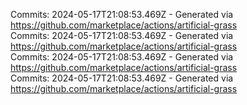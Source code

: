 Commits: 2024-05-17T21:08:53.469Z - Generated via https://github.com/marketplace/actions/artificial-grass
<br>
Commits: 2024-05-17T21:08:53.469Z - Generated via https://github.com/marketplace/actions/artificial-grass
<br>
Commits: 2024-05-17T21:08:53.469Z - Generated via https://github.com/marketplace/actions/artificial-grass
<br>
Commits: 2024-05-17T21:08:53.469Z - Generated via https://github.com/marketplace/actions/artificial-grass
<br>

